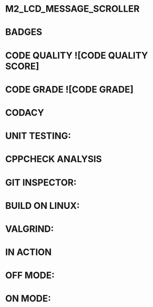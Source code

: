 # M2_LCD_MESSAGE_SCROLLER

# BADGES
# CODE QUALITY ![CODE QUALITY SCORE]
# CODE GRADE ![CODE GRADE]

# CODACY

# UNIT TESTING:

# CPPCHECK ANALYSIS

# GIT INSPECTOR:

# BUILD ON LINUX:

# VALGRIND:

# IN ACTION

# OFF MODE:

# ON MODE:
